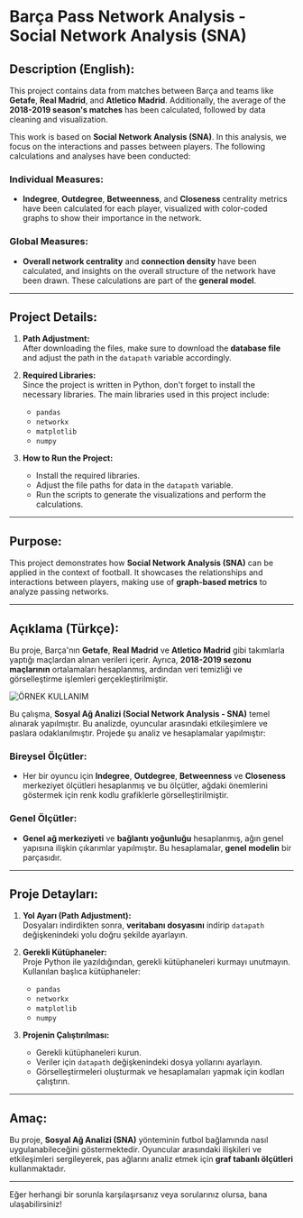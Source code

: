 # Barça Pass Network Analysis - Social Network Analysis (SNA)
 
## Description (English):

This project contains data from matches between Barça and teams like **Getafe**, **Real Madrid**, and **Atletico Madrid**. Additionally, the average of the **2018-2019 season's matches** has been calculated, followed by data cleaning and visualization.

This work is based on **Social Network Analysis (SNA)**. In this analysis, we focus on the interactions and passes between players. The following calculations and analyses have been conducted:

### Individual Measures:
- **Indegree**, **Outdegree**, **Betweenness**, and **Closeness** centrality metrics have been calculated for each player, visualized with color-coded graphs to show their importance in the network.

### Global Measures:
- **Overall network centrality** and **connection density** have been calculated, and insights on the overall structure of the network have been drawn. These calculations are part of the **general model**.

---

## Project Details:

1. **Path Adjustment:**  
   After downloading the files, make sure to download the **database file** and adjust the path in the `datapath` variable accordingly.

2. **Required Libraries:**  
   Since the project is written in Python, don't forget to install the necessary libraries. The main libraries used in this project include:
   - `pandas`  
   - `networkx`  
   - `matplotlib`  
   - `numpy`

3. **How to Run the Project:**  
   - Install the required libraries.  
   - Adjust the file paths for data in the `datapath` variable.  
   - Run the scripts to generate the visualizations and perform the calculations.  

---

## Purpose:
This project demonstrates how **Social Network Analysis (SNA)** can be applied in the context of football. It showcases the relationships and interactions between players, making use of **graph-based metrics** to analyze passing networks.

---

## Açıklama (Türkçe):

Bu proje, Barça'nın **Getafe**, **Real Madrid** ve **Atletico Madrid** gibi takımlarla yaptığı maçlardan alınan verileri içerir. Ayrıca, **2018-2019 sezonu maçlarının** ortalamaları hesaplanmış, ardından veri temizliği ve görselleştirme işlemleri gerçekleştirilmiştir.

![ÖRNEK KULLANIM](images/EX.JPG)

Bu çalışma, **Sosyal Ağ Analizi (Social Network Analysis - SNA)** temel alınarak yapılmıştır. Bu analizde, oyuncular arasındaki etkileşimlere ve paslara odaklanılmıştır. Projede şu analiz ve hesaplamalar yapılmıştır:

### Bireysel Ölçütler:
- Her bir oyuncu için **Indegree**, **Outdegree**, **Betweenness** ve **Closeness** merkeziyet ölçütleri hesaplanmış ve bu ölçütler, ağdaki önemlerini göstermek için renk kodlu grafiklerle görselleştirilmiştir.

### Genel Ölçütler:
- **Genel ağ merkeziyeti** ve **bağlantı yoğunluğu** hesaplanmış, ağın genel yapısına ilişkin çıkarımlar yapılmıştır. Bu hesaplamalar, **genel modelin** bir parçasıdır.

---

## Proje Detayları:

1. **Yol Ayarı (Path Adjustment):**  
   Dosyaları indirdikten sonra, **veritabanı dosyasını** indirip `datapath` değişkenindeki yolu doğru şekilde ayarlayın.

2. **Gerekli Kütüphaneler:**  
   Proje Python ile yazıldığından, gerekli kütüphaneleri kurmayı unutmayın. Kullanılan başlıca kütüphaneler:
   - `pandas`  
   - `networkx`  
   - `matplotlib`  
   - `numpy`

3. **Projenin Çalıştırılması:**  
   - Gerekli kütüphaneleri kurun.  
   - Veriler için `datapath` değişkenindeki dosya yollarını ayarlayın.  
   - Görselleştirmeleri oluşturmak ve hesaplamaları yapmak için kodları çalıştırın.  

---

## Amaç:
Bu proje, **Sosyal Ağ Analizi (SNA)** yönteminin futbol bağlamında nasıl uygulanabileceğini göstermektedir. Oyuncular arasındaki ilişkileri ve etkileşimleri sergileyerek, pas ağlarını analiz etmek için **graf tabanlı ölçütleri** kullanmaktadır.

---

Eğer herhangi bir sorunla karşılaşırsanız veya sorularınız olursa, bana ulaşabilirsiniz!
